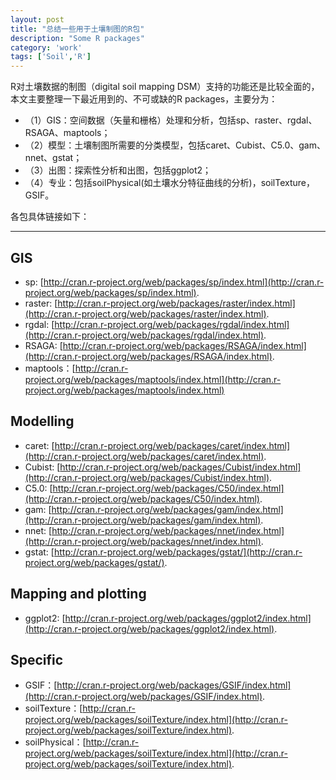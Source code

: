 ```yaml
---
layout: post
title: "总结一些用于土壤制图的R包"
description: "Some R packages"
category: 'work'
tags: ['Soil','R']
---
```



R对土壤数据的制图（digital soil mapping DSM）支持的功能还是比较全面的，本文主要整理一下最近用到的、不可或缺的R packages，主要分为：

- （1）GIS：空间数据（矢量和栅格）处理和分析，包括sp、raster、rgdal、RSAGA、maptools；
- （2）模型：土壤制图所需要的分类模型，包括caret、Cubist、C5.0、gam、nnet、gstat；
- （3）出图：探索性分析和出图，包括ggplot2；
- （4）专业：包括soilPhysical(如土壤水分特征曲线的分析)，soilTexture，GSIF。

各包具体链接如下：

----------


<!--more-->


## GIS ##



- sp: [http://cran.r-project.org/web/packages/sp/index.html](http://cran.r-project.org/web/packages/sp/index.html).
- raster: [http://cran.r-project.org/web/packages/raster/index.html](http://cran.r-project.org/web/packages/raster/index.html). 
- rgdal: [http://cran.r-project.org/web/packages/rgdal/index.html](http://cran.r-project.org/web/packages/rgdal/index.html). 
- RSAGA: [http://cran.r-project.org/web/packages/RSAGA/index.html](http://cran.r-project.org/web/packages/RSAGA/index.html). 
- maptools：[http://cran.r-project.org/web/packages/maptools/index.html](http://cran.r-project.org/web/packages/maptools/index.html)


## Modelling ##



- caret: [http://cran.r-project.org/web/packages/caret/index.html](http://cran.r-project.org/web/packages/caret/index.html). 
- Cubist: [http://cran.r-project.org/web/packages/Cubist/index.html](http://cran.r-project.org/web/packages/Cubist/index.html). 
- C5.0: [http://cran.r-project.org/web/packages/C50/index.html](http://cran.r-project.org/web/packages/C50/index.html). 
- gam: [http://cran.r-project.org/web/packages/gam/index.html](http://cran.r-project.org/web/packages/gam/index.html). 
- nnet: [http://cran.r-project.org/web/packages/nnet/index.html](http://cran.r-project.org/web/packages/nnet/index.html).
- gstat: [http://cran.r-project.org/web/packages/gstat/](http://cran.r-project.org/web/packages/gstat/). 



## Mapping and plotting ##




- ggplot2: [http://cran.r-project.org/web/packages/ggplot2/index.html](http://cran.r-project.org/web/packages/ggplot2/index.html). 


## Specific ##




- GSIF：[http://cran.r-project.org/web/packages/GSIF/index.html](http://cran.r-project.org/web/packages/GSIF/index.html). 
- soilTexture：[http://cran.r-project.org/web/packages/soilTexture/index.html](http://cran.r-project.org/web/packages/soilTexture/index.html). 
- soilPhysical：[http://cran.r-project.org/web/packages/soilTexture/index.html](http://cran.r-project.org/web/packages/soilTexture/index.html). 





